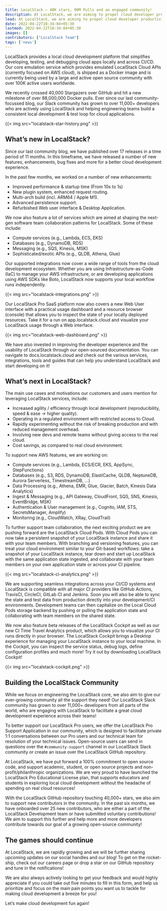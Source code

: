 ```yaml
---
title: LocalStack — 40K stars, 90M Pulls and an engaged community!
description: At LocalStack, we are aiming to propel cloud developer productivity by allowing development teams to quickly and conveniently develop & test their cloud applications directly in their local environments. Touching the milestone of over 40K GitHub Stargazers, 90M Docker Pulls and over a 11K+ strong community, further motivates us to provide the best possible cloud dev experience - giving developers back control over their environments for efficient development & testing loops!
lead: At LocalStack, we are aiming to propel cloud developer productivity by allowing development teams to quickly and conveniently develop & test their cloud applications directly in their local environments. Touching the milestone of over 40K GitHub Stargazers, 90M Docker Pulls and over a 11K+ strong community, further motivates us to provide the best possible cloud dev experience - giving developers back control over their environments for efficient development & testing loops!
date: 2022-04-22T10:34:04+05:30
lastmod: 2022-04-22T10:34:04+05:30
images: []
contributors: ["LocalStack Team"]
tags: ['news']
---
```


LocalStack provides a local cloud development platform that simplifies developing, testing, and debugging cloud apps locally and across CI/CD. Our core emulation service which provides emulated LocalStack Cloud APIs (currently focused on AWS cloud), is shipped as a Docker image and is currently being used by a large and active open source community with over 100K active users worldwide.

We recently crossed 40,000 Stargazers over GitHub and hit a new milestone of over 88,000,000 Docker pulls. Ever since our last community-focussed blog, our Slack community has grown to over 11,000+ developers who are actively using LocalStack and helping engineering teams build a consistent local development & test loop for cloud applications.

{{< img src="localstack-star-history.png" >}}

## What’s new in LocalStack?

Since our last community blog, we have published over 17 releases in a time period of 11 months. In this timeframe, we have released a number of new features, enhancements, bug fixes and more for a better cloud development experience.

In the past few months, we worked on a number of new enhancements:

- Improved performance & startup time (From 10s to 1s)
- New plugin system, enhanced request routing.
- Multi-arch build (incl. ARM64 / Apple M1).
- Advanced persistence support.
- Refurbished Web user interface & Desktop Application.

We now also feature a lot of services which are aimed at shaping the next-gen software team collaboration patterns for LocalStack. Some of these include:

- Compute services (e.g., Lambda, ECS, EKS) 
- Databases (e.g., DynamoDB, RDS) 
- Messaging (e.g., SQS, Kinesis, MSK) 
- Sophisticated/exotic APIs (e.g., QLDB, Athena, Glue)

Our supported integrations now cover a wide range of tools from the cloud development ecosystem. Whether you are using Infrastructure-as-Code (IaC) to manage your AWS infrastructure, or are developing applications using AWS SDKs like Boto, LocalStack now supports your local workflow runs independently.

{{< img src="localstack-integrations.png" >}}

Our LocalStack Pro SaaS platform now also covers a new Web User interface with a practical usage dashboard and a resource browser (console) that allows you to inspect the state of your locally deployed resources. Take it for a run on app.localstack.cloud and visualize your LocalStack usage through a Web interface.

{{< img src="localstack-web-dashboard.png" >}}

We have also invested in improving the developer experience and the usability of LocalStack through our open-sourced documentation. You can navigate to docs.localstack.cloud and check out the various services, integrations, tools and guides that can help you understand LocalStack and start developing on it!

## What’s next in LocalStack?

The main use cases and motivations our customers and users mention for leveraging LocalStack services, include:

- Increased agility / efficiency through local development (reproducibility, speed & ease → higher quality).
- Operating in a regulated environment with restricted access to Cloud.    
- Rapidly experimenting without the risk of breaking production and with reduced management overhead.    
- Involving new devs and remote teams without giving access to the real cloud.    
- Cost savings, as compared to real cloud environment.

To support new AWS features, we are working on:

-  Compute services (e.g., Lambda, ECS/ECR, EKS, AppSync, StepFunctions)
-  Databases (e.g., S3, RDS, DynamoDB, ElastiCache, QLDB, NeptuneDB, Aurora Serverless, TimestreamDB, ...)
-  Data Processing (e.g., Athena, EMR, Glue, Glacier, Batch, Kinesis Data Analytics)
-  Ingest & Messaging (e.g., API Gateway, CloudFront, SQS, SNS, Kinesis, EventBridge, MSK)
-  Authentication & User management (e.g., Cognito, IAM, STS, SecretsManager, Amplify)
-  Monitoring (e.g., CloudWatch, XRay, CloudTrail)

To further support team collaboration, the next exciting product we are pushing forward are the LocalStack Cloud Pods. With Cloud Pods you can now take a persistent snapshot of your LocalStack instance and share it with your team members. With branching and versioning features, you can treat your cloud environment similar to your Git-based workflows: take a snapshot of your LocalStack instance, tear down and start up LocalStack with the same application state ingested, and collaborate with your team members on your own application state or across your CI pipeline.

{{< img src="localstack-ci-analytics.png" >}}

We are supporting seamless integrations across your CI/CD systems and LocalStack is compatible with all major CI providers like GitHub Actions, TravisCI, CircleCI, GitLab CI and Jenkins. Soon you will also be able to sync the state and test data from production directly into your development/CI environments. Development teams can then  capitalize on the Local Cloud Pods storage backend by pushing or pulling the application state and collaborating with team members on the shared state.

We now also feature beta releases of the LocalStack Cockpit as well as our new CI Time Travel Analytics product, which allows you to visualize your CI runs directly in your browser. The LocalStack Cockpit brings a Desktop experience for managing your LocalStack instance to your local machine. In the Cockpit, you can inspect the service status, debug logs, define configuration profiles and much more! Try it out by downloading LocalStack Cockpit!

{{< img src="localstack-cockpit.png" >}}

## Building the LocalStack Community

While we focus on engineering the LocalStack core, we also aim to give our ever-growing community all the support they need! Our LocalStack Slack community has grown to over 11,000+ developers from all parts of the world, who are engaging with LocalStack to facilitate a great cloud development experience across their teams!

To better support our LocalStack Pro users, we offer the LocalStack Pro Support Application in our community, which is designed to facilitate private 1:1 conversations between our Pro users and our technical team for resolution of your technical issues. Open-source users can send in questions over the `#community-support` channel in our LocalStack Slack community or create an issue over the LocalStack GitHub repository.

At LocalStack, we have put forward a 100% commitment to open source code, and support academic, student, or open source projects and non-profit/philanthropic organizations. We are very proud to have launched the LocalStack Pro Educational License plan, that supports educators and students in exploring local cloud development without the headache of spending on real cloud resources! 

With the LocalStack GitHub repository touching 40,000+ stars, we also aim to support new contributors in the community. In the past six months, we have onboarded over 25 new contributors, who are either a part of the LocalStack Development team or have submitted voluntary contributions! We aim to support this further and help more and more developers contribute towards our goal of a growing open-source community!

## The games should continue

At LocalStack, we are rapidly growing and we will be further sharing upcoming updates on our social handles and our blog! To get on the rocket-ship, check out our careers page or drop a star on our GitHub repository and tune in the notifications! 

We are also always actively looking to get your feedback and would highly appreciate if you could take out five minutes to fill in this form, and help us prioritize and focus on the main pain points you want us to tackle for making cloud development a breeze for you!

Let’s make cloud development fun again!
